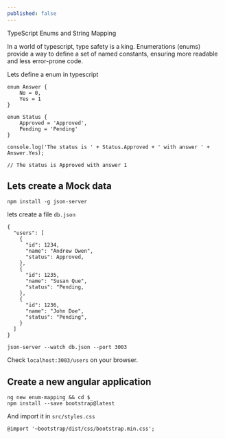 ```yaml
---
published: false
---
```


TypeScript Enums and String Mapping

In a world of typescript, type safety is a king. Enumerations (enums) provide a way to define a set of named constants, ensuring more readable and less error-prone code. 

Lets define a enum in typescript

```
enum Answer {
    No = 0,
    Yes = 1
}

enum Status {
    Approved = 'Approved',
    Pending = 'Pending'
}

console.log('The status is ' + Status.Approved + ' with answer ' + Answer.Yes);

// The status is Approved with answer 1
```

## Lets create a Mock data

```
npm install -g json-server
```

lets create a file `db.json`

```
{
  "users": [
    {
      "id": 1234,
      "name": "Andrew Owen",
      "status": Approved,
    },
    {
      "id": 1235,
      "name": "Susan Que",
      "status": "Pending,
    },
    {
      "id": 1236,
      "name": "John Doe",
      "status": "Pending",
    }
  ]
}
```


```
json-server --watch db.json --port 3003
```

Check `localhost:3003/users` on your browser.


## Create a new angular application

```
ng new enum-mapping && cd $_
npm install --save bootstrap@latest
```

And import it in `src/styles.css` 

```
@import '~bootstrap/dist/css/bootstrap.min.css';
```



